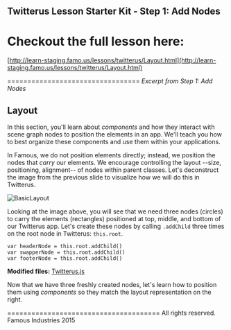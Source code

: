 ## Twitterus Lesson Starter Kit - Step 1: Add Nodes

# Checkout the full lesson here: 

[http://learn-staging.famo.us/lessons/twitterus/Layout.html](http://learn-staging.famo.us/lessons/twitterus/Layout.html)

=================================
_Excerpt from Step 1: Add Nodes_

## Layout

<span class="intro-graf">In this section, you'll learn about _components_ and how they interact with scene graph nodes to position the elements in an app. We'll teach you how to best organize these components and use them within your applications.</span>


In Famous, we do not position elements directly; instead, we position the nodes that _carry_ our elements. We encourage controlling the layout --size, positioning, alignment-- of nodes within parent classes.  Let's deconstruct the image from the previous slide to visualize how we will do this in Twitterus.

![BasicLayout](http://learn-staging.famo.us/lessons/twitterus/assets/images/MainLayout.png)

Looking at the image above, you will see that we need three nodes (circles) to carry the elements (rectangles) positioned at top, middle, and bottom of our Twitterus app. Let's create these nodes by calling `.addChild` three times on the root node in Twitterus: `this.root`. 

    var headerNode = this.root.addChild()
    var swapperNode = this.root.addChild()
    var footerNode = this.root.addChild()

<div class="sidenote--other"><p><strong>Modified files:</strong> <a href="https://github.famo.us/learn/lesson-twitterus-starter-kit/blob/step1/AddNodes/src/twitterus/Twitterus.js">Twitterus.js</a></p></div>

Now that we have three freshly created nodes, let's learn how to position them using _components_ so they match the layout representation on the right. 

======================================
All rights reserved. Famous Industries 2015
